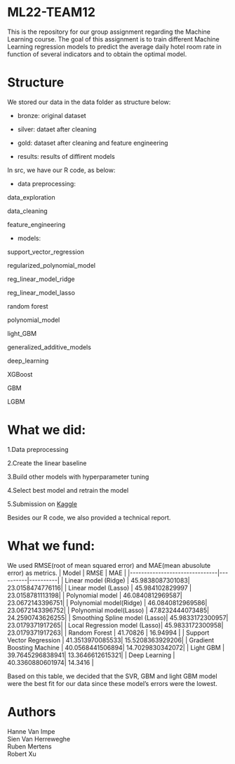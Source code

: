 # ML22-TEAM12

This is the repository for our group assignment regarding the Machine Learning course. The goal of this assignment is to train different Machine Learning regression models to predict the average daily hotel room rate in function of several indicators and to obtain the optimal model. 

# Structure 

We stored our data in the data folder as structure below: 
- bronze:
original dataset 

- silver:
dataet after cleaning 

- gold:
dataset after cleaning and feature engineering 

- results:
results of diffirent models 

In src, we have our R code, as below:

- data preprocessing:

data_exploration

data_cleaning

feature_engineering

- models:

support_vector_regression

regularized_polynomial_model

reg_linear_model_ridge

reg_linear_model_lasso

random forest

polynomial_model

light_GBM

generalized_additive_models

deep_learning

XGBoost

GBM

LGBM

# What we did:

1.Data preprocessing 

2.Create the linear baseline 

3.Build other models with hyperparameter tuning 

4.Select best model and retrain the model 

5.Submission on [Kaggle](https://www.kaggle.com/competitions/hotel-price-prediction-ugent-ml-2022)

Besides our R code, we also provided a technical report. 

# What we fund:
We used RMSE(root of mean squared error) and MAE(mean abusolute error) as metrics. 
| Model                         | RMSE     | MAE      |
|-------------------------------|----------|----------|
| Linear model (Ridge)          | 45.9838087301083| 23.0158474776116|
| Linear model (Lasso)          | 45.984102829997 | 23.0158781113198|
| Polynomial model              | 46.0840812969587| 23.0672143396751|
| Polynomial model(Ridge)       | 46.0840812969586| 23.0672143396752|
| Polynomial model(Lasso)       | 47.8232444073485| 24.2590743626255|
| Smoothing Spline model (Lasso)| 45.9833172300957| 23.0179371917265|
| Local Regression model (Lasso)| 45.9833172300958| 23.0179371917263|
| Random Forest                 | 41.70826        | 16.94994        |
| Support Vector Regression     | 41.3513970085533| 15.5208363929206|
| Gradient Boosting Machine     | 40.0568441506894| 14.7029830342072|
| Light GBM                     | 39.7645296838941| 13.3646612615321|
| Deep Learning                 | 40.3360880601974| 14.3416         |

Based on this table, we decided that the SVR, GBM and light GBM model were the best fit for our data since these model’s errors were the lowest.  

# Authors 
Hanne Van Impe<br>
Sien Van Herreweghe<br> 
Ruben Mertens<br>
Robert Xu 
